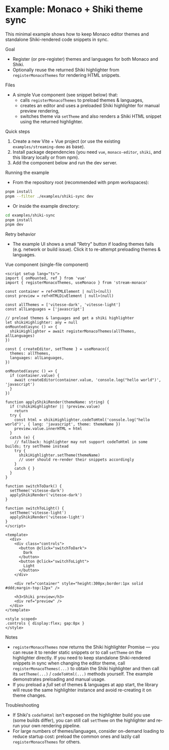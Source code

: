 # Example: Monaco + Shiki theme sync

This minimal example shows how to keep Monaco editor themes and standalone Shiki-rendered code snippets in sync.

Goal

- Register (or pre-register) themes and languages for both Monaco and Shiki.
- Optionally reuse the returned Shiki highlighter from `registerMonacoThemes` for rendering HTML snippets.

Files

- A simple Vue component (see snippet below) that:
  - calls `registerMonacoThemes` to preload themes & languages,
  - creates an editor and uses a preloaded Shiki highlighter for manual preview rendering,
  - switches theme via `setTheme` and also renders a Shiki HTML snippet using the returned highlighter.

Quick steps

1. Create a new Vite + Vue project (or use the existing `examples/streaming-demo` as base).
2. Install package dependencies (you need `vue`, `monaco-editor`, `shiki`, and this library locally or from npm).
3. Add the component below and run the dev server.

Running the example

- From the repository root (recommended with pnpm workspaces):

```bash
pnpm install
pnpm --filter ./examples/shiki-sync dev
```

- Or inside the example directory:

```bash
cd examples/shiki-sync
pnpm install
pnpm dev
```

Retry behavior

- The example UI shows a small "Retry" button if loading themes fails (e.g. network or build issue). Click it to re-attempt preloading themes & languages.

Vue component (single-file component)

```vue
<script setup lang="ts">
import { onMounted, ref } from 'vue'
import { registerMonacoThemes, useMonaco } from 'stream-monaco'

const container = ref<HTMLElement | null>(null)
const preview = ref<HTMLDivElement | null>(null)

const allThemes = ['vitesse-dark', 'vitesse-light']
const allLanguages = ['javascript']

// preload themes & languages and get a shiki highlighter
let shikiHighlighter: any = null
onMounted(async () => {
  shikiHighlighter = await registerMonacoThemes(allThemes, allLanguages)
})

const { createEditor, setTheme } = useMonaco({
  themes: allThemes,
  languages: allLanguages,
})

onMounted(async () => {
  if (container.value) {
    await createEditor(container.value, 'console.log("hello world")', 'javascript')
  }
})

function applyShikiRender(themeName: string) {
  if (!shikiHighlighter || !preview.value)
    return
  try {
    const html = shikiHighlighter.codeToHtml('console.log("hello world")', { lang: 'javascript', theme: themeName })
    preview.value.innerHTML = html
  }
  catch (e) {
    // fallback: highlighter may not support codeToHtml in some builds; try setTheme instead
    try {
      shikiHighlighter.setTheme(themeName)
      // user should re-render their snippets accordingly
    }
    catch { }
  }
}

function switchToDark() {
  setTheme('vitesse-dark')
  applyShikiRender('vitesse-dark')
}

function switchToLight() {
  setTheme('vitesse-light')
  applyShikiRender('vitesse-light')
}
</script>

<template>
  <div>
    <div class="controls">
      <button @click="switchToDark">
        Dark
      </button>
      <button @click="switchToLight">
        Light
      </button>
    </div>

    <div ref="container" style="height:300px;border:1px solid #ddd;margin-top:12px" />

    <h3>Shiki preview</h3>
    <div ref="preview" />
  </div>
</template>

<style scoped>
.controls { display:flex; gap:8px }
</style>
```

Notes

- `registerMonacoThemes` now returns the Shiki highlighter Promise — you can reuse it to render static snippets or to call `setTheme` on the highlighter directly.
If you need to keep standalone Shiki-rendered snippets in sync when changing the editor theme, call `registerMonacoThemes(...)` to obtain the Shiki highlighter and then call its `setTheme(...)` / `codeToHtml(...)` methods yourself. The example demonstrates preloading and manual usage.
- If you preload a *full* set of themes & languages at app start, the library will reuse the same highlighter instance and avoid re-creating it on theme changes.

Troubleshooting

- If Shiki's `codeToHtml` isn't exposed on the highlighter build you use (some builds differ), you can still call `setTheme` on the highlighter and re-run your own rendering pipeline.
- For large numbers of themes/languages, consider on-demand loading to reduce startup cost: preload the common ones and lazily call `registerMonacoThemes` for others.
